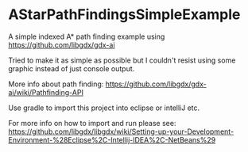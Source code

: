# AStarPathFindingsSimpleExample

A simple indexed A* path finding example using https://github.com/libgdx/gdx-ai

Tried to make it as simple as possible but I couldn't resist using some graphic instead of just console output.

More info about path finding: https://github.com/libgdx/gdx-ai/wiki/Pathfinding-API

Use gradle to import this project into eclipse or intelliJ etc.

For more info on how to import and run please see:
https://github.com/libgdx/libgdx/wiki/Setting-up-your-Development-Environment-%28Eclipse%2C-Intellij-IDEA%2C-NetBeans%29
